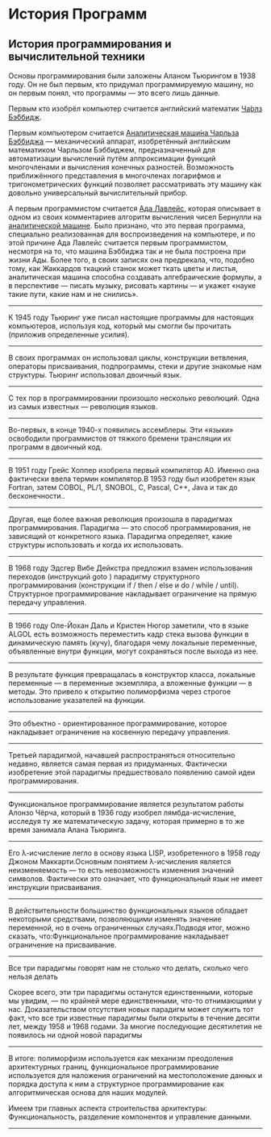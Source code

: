 <!--# History Of Programming-->
# История Программ
## История программирования и вычислительной техники

Основы программирования были заложены Аланом Тьюрингом в 1938 году.
Он не был первым, кто придумал программируемую машину, но он первым понял, что программы — это всего лишь данные.

Первым кто изобрёл компьютер считается  английский математик 
<a href="https://ru.wikipedia.org/wiki/Бэббидж,_Чарлз">Ча́рлз Бэ́ббидж</a>.

Первым компьютером считается <a href="https://ru.wikipedia.org/wiki/Разностная_машина_Чарльза_Бэббиджа">Аналитическая маши́на Чарльза Бэббиджа</a> — механический аппарат, изобретённый английским математиком Чарльзом Бэббиджем, предназначенный для автоматизации вычислений путём аппроксимации функций многочленами и вычисления конечных разностей. Возможность приближённого представления в многочленах логарифмов и тригонометрических функций позволяет рассматривать эту машину как довольно универсальный вычислительный прибор.

А первым программистом считается <a href="https://ru.wikipedia.org/wiki/Лавлейс,_Ада">Ада Лавлейс</a>, которая описывает в одном из своих комментариев алгоритм вычисления чисел Бернулли на <a href="https://ru.wikipedia.org/wiki/Разностная_машина_Чарльза_Бэббиджа">аналитической машине</a>.
Было признано, что это первая программа, специально реализованная для воспроизведения на компьютере, и по этой причине Ада Лавлейс считается первым программистом, несмотря на то, что машина Бэббиджа так и не была построена при жизни Ады. Более того, в своих записях она предрекала, что, подобно тому, как Жаккардов ткацкий станок может ткать цветы и листья, аналитическая машина способна создавать алгебраические формулы, а в перспективе — писать музыку, рисовать картины — и укажет «науке такие пути, какие нам и не снились». 


-----------------------------------

К 1945 году Тьюринг уже писал настоящие программы для настоящих компьютеров, используя код, который мы смогли бы прочитать (приложив определенные усилия).

-----------------------------------

В своих программах он использовал циклы, конструкции ветвления, операторы присваивания, подпрограммы, стеки и другие знакомые нам структуры. Тьюринг использовал двоичный язык.

-----------------------------------

С тех пор в программировании произошло несколько революций. Одна из самых известных — революция языков.

------------------------------------

Во-первых, в конце 1940-х появились ассемблеры. Эти «языки» освободили программистов от тяжкого бремени трансляции их программ в двоичный код.

------------------------------------

В 1951 году Грейс Хоппер изобрела первый компилятор A0. Именно она фактически ввела термин компилятор.В 1953 году был изобретен язык Fortran, затем COBOL, PL/1, SNOBOL, C, Pascal, C++, Java и так до бесконечности..

------------------------------------

Другая, еще более важная революция произошла в парадигмах программирования. Парадигма — это способ программирования, не зависящий от конкретного языка. Парадигма определяет, какие структуры использовать и когда их использовать.

------------------------------------

В 1968 году Эдсгер Вибе Дейкстра предложил взамен использования переходов (инструкций goto ) парадигму структурного программирования (конструкции if / then / else и do / while / until). Структурное программирование накладывает ограничение на прямую передачу управления.

------------------------------------

В 1966 году Оле-Йохан Даль и Кристен Нюгор заметили, что в языке ALGOL есть возможность переместить кадр стека вызова функции в динамическую память (кучу), благодаря чему локальные переменные, объявленные внутри функции, могут сохраняться после выхода из нее.

------------------------------------

В результате функция превращалась в конструктор
класса, локальные переменные — в переменные экземпляра, а вложенные функции — в методы. Это привело к открытию полиморфизма через строгое использование указателей на функции.

------------------------------------

Это объектно - ориентированное программирование, которое накладывает ограничение на косвенную передачу управления.

------------------------------------

Третьей парадигмой, начавшей распространяться относительно недавно, является самая первая из придуманных. Фактически изобретение этой парадигмы предшествовало появлению самой идеи программирования.

-----------------------------------

Функциональное программирование является результатом работы Алонзо Чёрча, который в 1936 году изобрел лямбда-исчисление, исследуя ту же математическую задачу, которая примерно в то же время занимала Алана Тьюринга.

-----------------------------------

Его λ-исчисление легло в основу языка LISP, изобретенного в 1958 году Джоном Маккарти.Основным понятием λ-исчисления является неизменяемость — то есть невозможность изменения значений символов. Фактически это означает, что функциональный язык не имеет инструкции присваивания.

-----------------------------------

В действительности большинство функциональных языков обладает некоторыми средствами, позволяющими изменять значение переменной, но в очень ограниченных случаях.Подводя итог, можно сказать, что:Функциональное программирование накладывает ограничение на присваивание.

-----------------------------------

Все три парадигмы говорят нам не столько что делать, сколько
чего нельзя делать

Скорее всего, эти три парадигмы останутся единственными,
которые мы увидим, — по крайней мере единственными, что-то отнимающими у нас.
 Доказательством отсутствия новых парадигм может служить
тот факт, что все три известные парадигмы были открыты в течение десяти
лет, между 1958 и 1968 годами.
 За многие последующие десятилетия не появилось ни одной новой парадигмы

-----------------------------------

В итоге: полиморфизм используется как механизм преодоления архитектурных границ, функциональное программирование используется для наложения ограничений на местоположение данных и порядка доступа к ним а структурное программирование как алгоритмическая основа для наших модулей.

Имеем три главных аспекта строительства архитектуры:
Функциональность, разделение компонентов и управление данными.

----------------------------------


